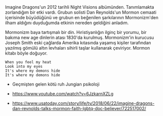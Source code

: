 Imagine Dragons'un 2012 tarihli Night Visions albümünden. Tanımlamakta zorlandığım bir etki vardı. Grubun solisti Dan Reynolds'un Mormon cemaati içerisinde büyüdüğünü ve grubun en beğenilen şarkılarının Mormonizm'den ilham aldığını duyduğumda etkinin nereden geldiğini anladım.

Mormonizm baya tartışmalı bir din. Hıristiyanlığın ilginç bir yorumu, bir bakıma new age dinlerin atası 1830'da kurulmuş. Mormonizm'in kurucusu Joseph Smith eski çağlarda Amerika kıtasında yaşamış kişiler tarafından yazılmış gömülü altın levhaları sihirli taşlar kullanarak çeviriyor. Mormon kitabı böyle doğuyor.

~~~
When you feel my heat
Look into my eyes
It's where my demons hide
It's where my demons hide
~~~


* Geçmişten gelen kötü ruh Jungian psikoloji


* https://www.youtube.com/watch?v=6JzkarnXZLg

* https://www.usatoday.com/story/life/tv/2018/06/22/imagine-dragons-dan-reynolds-talks-mormon-faith-lgbtq-doc-believer/722517002/
